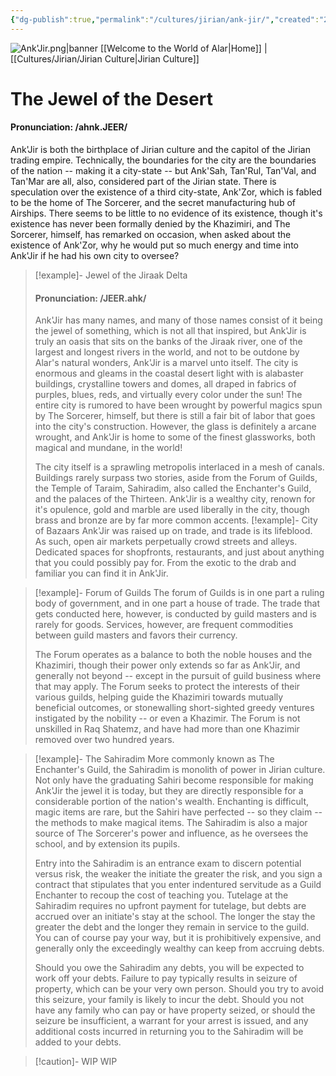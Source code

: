 ```yaml
---
{"dg-publish":true,"permalink":"/cultures/jirian/ank-jir/","created":"2024-10-30T18:45:49.506-07:00","updated":"2025-01-04T15:44:31.698-08:00"}
---
```


![Ank'Jir.png|banner](/img/user/Ank'Jir.png)
[[Welcome to the World of Alar\|Home]] | [[Cultures/Jirian/Jirian Culture\|Jirian Culture]] 

# The Jewel of the Desert
#### Pronunciation: /ahnk.JEER/
Ank'Jir is both the birthplace of Jirian culture and the capitol of the Jirian trading empire. Technically, the boundaries for the city are the boundaries of the nation -- making it a city-state -- but Ank'Sah, Tan'Rul, Tan'Val, and Tan'Mar are all, also, considered part of the Jirian state. There is speculation over the existence of a third city-state, Ank'Zor, which is fabled to be the home of The Sorcerer, and the secret manufacturing hub of Airships. There seems to be little to no evidence of its existence, though it's existence has never been formally denied by the Khazimiri, and The Sorcerer, himself, has remarked on occasion, when asked about the existence of Ank'Zor, why he would put so much energy and time into Ank'Jir if he had his own city to oversee?

> [!example]- Jewel of the Jiraak Delta
> #### Pronunciation: /JEER.ahk/
> Ank'Jir has many names, and many of those names consist of it being the jewel of something, which is not all that inspired, but Ank'Jir is truly an oasis that sits on the banks of the Jiraak river, one of the largest and longest rivers in the world, and not to be outdone by Alar's natural wonders, Ank'Jir is a marvel unto itself. The city is enormous and gleams in the coastal desert light with is alabaster buildings, crystalline towers and domes, all draped in fabrics of purples, blues, reds, and virtually every color under the sun! The entire city is rumored to have been wrought by powerful magics spun by The Sorcerer, himself, but there is still a fair bit of labor that goes into the city's construction. However, the glass is definitely a arcane wrought, and Ank'Jir is home to some of the finest glassworks, both magical and mundane, in the world! 
> 
> The city itself is a sprawling metropolis interlaced in a mesh of canals. Buildings rarely surpass two stories, aside from the Forum of Guilds, the Temple of Taraim, Sahiradim, also called the Enchanter's Guild, and the palaces of the Thirteen. Ank'Jir is a wealthy city, renown for it's opulence, gold and marble are used liberally in the city, though brass and bronze are by far more common accents. 
> [!example]- City of Bazaars
> Ank'Jir was raised up on trade, and trade is its lifeblood. As such, open air markets perpetually crowd streets and alleys. Dedicated spaces for shopfronts, restaurants, and just about anything that you could possibly pay for. From the exotic to the drab and familiar you can find it in Ank'Jir. 

> [!example]- Forum of Guilds
> The forum of Guilds is in one part a ruling body of government, and in one part a house of trade. The trade that gets conducted here, however, is conducted by guild masters and is rarely for goods. Services, however, are frequent commodities between guild masters and favors their currency. 
> 
> The Forum operates as a balance to both the noble houses and the Khazimiri, though their power only extends so far as Ank'Jir, and generally not beyond -- except in the pursuit of guild business where that may apply. The Forum seeks to protect the interests of their various guilds, helping guide the Khazimiri towards mutually beneficial outcomes, or stonewalling short-sighted greedy ventures instigated by the nobility -- or even a Khazimir. The Forum is not unskilled in Raq Shatemz, and have had more than one Khazimir removed over two hundred years. 

> [!example]- The Sahiradim
> More commonly known as The Enchanter's Guild, the Sahiradim is monolith of power in Jirian culture. Not only have the graduating Sahiri become responsible for making Ank'Jir the jewel it is today, but they are directly responsible for a considerable portion of the nation's wealth. Enchanting is difficult, magic items are rare, but the Sahiri have perfected -- so they claim -- the methods to make magical items. The Sahiradim is also a major source of The Sorcerer's power and influence, as he oversees the school, and by extension its pupils. 
> 
> Entry into the Sahiradim is an entrance exam to discern potential versus risk, the weaker the initiate the greater the risk, and you sign a contract that stipulates that you enter indentured servitude as a Guild Enchanter to recoup the cost of teaching you. Tutelage at the Sahiradim requires no upfront payment for tutelage, but debts are accrued over an initiate's stay at the school. The longer the stay the greater the debt and the longer they remain in service to the guild. You can of course pay your way, but it is prohibitively expensive, and generally only the exceedingly wealthy can keep from accruing debts. 
> 
> Should you owe the Sahiradim any debts, you will be expected to work off your debts. Failure to pay typically results in seizure of property, which can be your very own person. Should you try to avoid this seizure, your family is likely to incur the debt. Should you not have any family who can pay or have property seized, or should the seizure be insufficient, a warrant for your arrest is issued, and any additional costs incurred in returning you to the Sahiradim will be added to your debts. 

> [!caution]- WIP
> WIP
> 